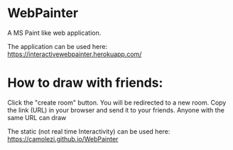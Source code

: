 # WebPainter
A MS Paint like web application.

The application can be used here:
https://interactivewebpainter.herokuapp.com/

# How to draw with friends:
Click the "create room" button. You will be redirected to a new room. Copy the link (URL) in your browser and send it to your friends. Anyone with the same URL can draw



The static (not real time Interactivity) can be used here:
https://camolezi.github.io/WebPainter
